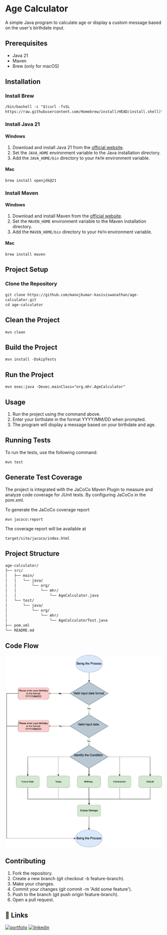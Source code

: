 # Age Calculator

A simple Java program to calculate age or display a custom message based on the user's birthdate input.

## Prerequisites


- Java 21
- Maven
- Brew (only for macOS)

## Installation

### Install Brew

```shellell
/bin/bashell -c "$(curl -fsSL https://raw.githubusercontent.com/Homebrew/install/HEAD/install.shell)"
```

### Install Java 21

#### Windows

1. Download and install Java 21 from
   the [official website](https://www.oracle.com/java/technologies/javase-jdk21-downloads.html).
2. Set the `JAVA_HOME` environment variable to the Java installation directory.
3. Add the `JAVA_HOME/bin` directory to your `PATH` environment variable.

#### Mac

```shell
brew install openjdk@21
```

### Install Maven

#### Windows

1. Download and install Maven from the [official website](https://maven.apache.org/download.cgi).
2. Set the `MAVEN_HOME` environment variable to the Maven installation directory.
3. Add the `MAVEN_HOME/bin` directory to your `PATH` environment variable.

#### Mac

```shell
brew install maven
```

## Project Setup

### Clone the Repository

```shell
git clone https://github.com/manojkumar-kasiviswanathan/age-calculator.git
cd age-calculator
```

## Clean the Project

```shell
mvn clean
```

## Build the Project

```shell
mvn install -DskipTests
```
## Run the Project

```shell
mvn exec:java -Dexec.mainClass="org.mhr.AgeCalculator"
```

## Usage
1. Run the project using the command above.
2. Enter your birthdate in the format YYYY/MM/DD when prompted.
3. The program will display a message based on your birthdate and age.

## Running Tests

To run the tests, use the following command:

```shell
mvn test
```

## Generate Test Coverage
The project is integrated with the JaCoCo Maven Plugin to measure and analyze code coverage for JUnit tests. By configuring JaCoCo in the pom.xml.

To generate the JaCoCo coverage report
```shell
mvn jacoco:report
```

The coverage report will be available at
```shell
target/site/jacoco/index.html
```



## Project Structure

```
age-calculator/
├── src/
│   ├── main/
│   │   └── java/
│   │       └── org/
│   │           └── mhr/
│   │               └── AgeCalculator.java
│   └── test/
│       └── java/
│           └── org/
│               └── mhr/
│                   └── AgeCalculatorTest.java
├── pom.xml
└── README.md
```
## Code Flow

![App Screenshot](age-calculator-app-implementation.jpg)


## Contributing

1. Fork the repository.
2.  Create a new branch (git checkout -b feature-branch).
3. Make your changes.
4. Commit your changes (git commit -m 'Add some feature').
5. Push to the branch (git push origin feature-branch).
6. Open a pull request.


## 🔗 Links
[![portfolio](https://img.shields.io/badge/my_portfolio-000?style=for-the-badge&logo=ko-fi&logoColor=white)]()
[![linkedin](https://img.shields.io/badge/linkedin-0A66C2?style=for-the-badge&logo=linkedin&logoColor=white)](https://www.linkedin.com/in/manojkumar-kasiviswanathan-7a8aa973/)